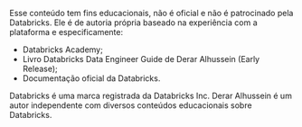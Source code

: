 Esse conteúdo tem fins educacionais, não é oficial e não é patrocinado pela Databricks.
Ele é de autoria própria baseado na experiência com a plataforma e especificamente:
* Databricks Academy;
* Livro Databricks Data Engineer Guide de Derar Alhussein (Early Release);
* Documentação oficial da Databricks.

Databricks é uma marca registrada da Databricks Inc.
Derar Alhussein é um autor independente com diversos conteúdos educacionais sobre Databricks.